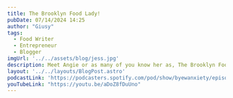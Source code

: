 ```yaml
---
title: The Brooklyn Food Lady!
pubDate: 07/14/2024 14:25
author: "Giusy"
tags:
  - Food Writer
  - Entrepreneur
  - Blogger
imgUrl: '../../assets/blog/jess.jpg'
description: Meet Angie or as many of you know her as, The Brooklyn Food Lady! Listen to her amazing story of she recently left her engineering career in order to pursue her dream and focus on the growth of her very popular food blog @thebrooklynfoodlady! 
layout: '../../layouts/BlogPost.astro'
podcastLink: 'https://podcasters.spotify.com/pod/show/byewanxiety/episodes/Its-Never-Too-Late-e2lvso4'
youTubeLink: "https://youtu.be/aDoZ8fDuUno"
---
```

